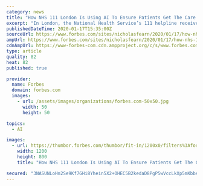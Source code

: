 ```yaml
---
category: news
title: "How NHS 111 London Is Using AI To Ensure Patients Get The Care They Need Urgently"
excerpt: "In London, the National Health Service’s 111 helpline receives up to 32,000 urgent calls every week. Here's how AI is helping the organisation deliver urgent medical health accurately and quickly."
publishedDateTime: 2020-01-17T15:35:00Z
sourceUrl: https://www.forbes.com/sites/nicholasfearn/2020/01/17/how-nhs-111-london-is-using-ai-to-ensure-patients-get-the-care-they-need-urgently/
ampUrl: https://www.forbes.com/sites/nicholasfearn/2020/01/17/how-nhs-111-london-is-using-ai-to-ensure-patients-get-the-care-they-need-urgently/amp/
cdnAmpUrl: https://www-forbes-com.cdn.ampproject.org/c/s/www.forbes.com/sites/nicholasfearn/2020/01/17/how-nhs-111-london-is-using-ai-to-ensure-patients-get-the-care-they-need-urgently/amp/
type: article
quality: 82
heat: 82
published: true

provider:
  name: Forbes
  domain: forbes.com
  images:
    - url: /assets/images/organizations/forbes.com-50x50.jpg
      width: 50
      height: 50

topics:
  - AI

images:
  - url: https://thumbor.forbes.com/thumbor/fit-in/1200x0/filters%3Aformat%28jpg%29/https%3A%2F%2Fspecials-images.forbesimg.com%2Fimageserve%2F1187779623%2F0x0.jpg
    width: 1200
    height: 800
    title: "How NHS 111 London Is Using AI To Ensure Patients Get The Care They Need Urgently"

secured: "3NASUNLoHn2Se9Kf7GHi8Yhein5X2+OHEC5B2kedaD8PgP5wVccLkXp5mKbbAFWxa66DRb0d4BvP+UIW3TZkBI9zE2CQnb+2hF2IhCoobgWVgNg8yiogYtPAe1qF7pSIpeyR2r08v1eaWv9t4XIy8+pOf1i6jc723v5mSCiwKI1bdZFvbbvvfgcSPvwOPjY6AJA3OUghDDCwBzE1f09GR8G+PpYfrShIam2JLY60oU4G+5u4ypr9qK9ka/LOgkyxXG044pYAz0bEqHbrgq9naIJWcEieJj25dnXN6od2mH8=;fKQI0QW/hkXIMS/OVDi5iw=="
---
```


